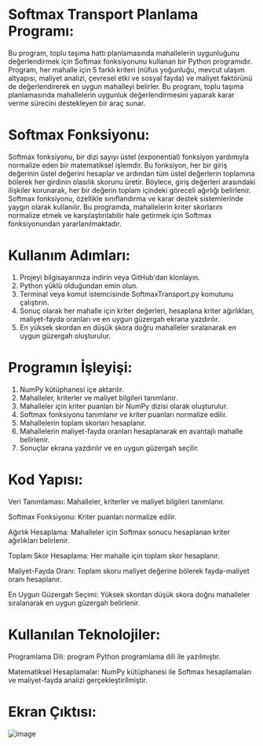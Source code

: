 # Softmax Transport Planlama Programı:
Bu program, toplu taşıma hattı planlamasında mahallelerin uygunluğunu değerlendirmek için Softmax fonksiyonunu kullanan bir Python programıdır. Program, her mahalle için 5 farklı kriteri (nüfus yoğunluğu, mevcut ulaşım altyapısı, maliyet analizi, çevresel etki ve sosyal fayda) ve maliyet faktörünü de değerlendirerek en uygun mahalleyi belirler.
Bu program, toplu taşıma planlamasında mahallelerin uygunluk değerlendirmesini yaparak karar verme sürecini destekleyen bir araç sunar.
# Softmax Fonksiyonu:
Softmax fonksiyonu, bir dizi sayıyı üstel (exponential) fonksiyon yardımıyla normalize eden bir matematiksel işlemdir. Bu fonksiyon, her bir giriş değerinin üstel değerini hesaplar ve ardından tüm üstel değerlerin toplamına bölerek her girdinin olasılık skorunu üretir. Böylece, giriş değerleri arasındaki ilişkiler korunarak, her bir değerin toplam içindeki göreceli ağırlığı belirlenir. Softmax fonksiyonu, özellikle sınıflandırma ve karar destek sistemlerinde yaygın olarak kullanılır. Bu programda, mahallelerin kriter skorlarını normalize etmek ve karşılaştırılabilir hale getirmek için Softmax fonksiyonundan yararlanılmaktadır.
# Kullanım Adımları:
1. Projeyi bilgisayarınıza indirin veya GitHub'dan klonlayın.
2. Python yüklü olduğundan emin olun.
3. Terminal veya komut istemcisinde SoftmaxTransport.py komutunu çalıştırın.
4. Sonuç olarak her mahalle için kriter değerleri, hesaplana kriter ağırlıkları, maliyet-fayda oranları ve en uygun güzergah ekrana yazdırılır.
5. En yüksek skordan en düşük skora doğru mahalleler sıralanarak en uygun güzergah oluşturulur.
# Programın İşleyişi:
1. NumPy kütüphanesi içe aktarılır.
2. Mahalleler, kriterler ve maliyet bilgileri tanımlanır.
3. Mahalleler için kriter puanları bir NumPy dizisi olarak oluşturulur.
4. Softmax fonksiyonu tanımlanır ve kriter puanları normalize edilir.
5. Mahallelerin toplam skorları hesaplanır.
6. Mahallelerin maliyet-fayda oranları hesaplanarak en avantajlı mahalle belirlenir.
7. Sonuçlar ekrana yazdırılır ve en uygun güzergah seçilir.
# Kod Yapısı:
Veri Tanımlaması: Mahalleler, kriterler ve maliyet bilgileri tanımlanır.

Softmax Fonksiyonu: Kriter puanları normalize edilir.

Ağırlık Hesaplama: Mahalleler için Softmax sonucu hesaplanan kriter ağırlıkları belirlenir.

Toplam Skor Hesaplama: Her mahalle için toplam skor hesaplanır.

Maliyet-Fayda Oranı: Toplam skoru maliyet değerine bölerek fayda-maliyet oranı hesaplanır.

En Uygun Güzergah Seçimi: Yüksek skordan düşük skora doğru mahalleler sıralanarak en uygun güzergah belirlenir.
# Kullanılan Teknolojiler:
Programlama Dili: program Python programlama dili ile yazılmıştır.

Matematiksel Hesaplamalar: NumPy kütüphanesi ile Softmax hesaplamaları ve maliyet-fayda analizi gerçekleştirilmiştir.
# Ekran Çıktısı:
![image](https://github.com/user-attachments/assets/2a6b006f-3270-4a1e-8889-7f7012d622cf)


